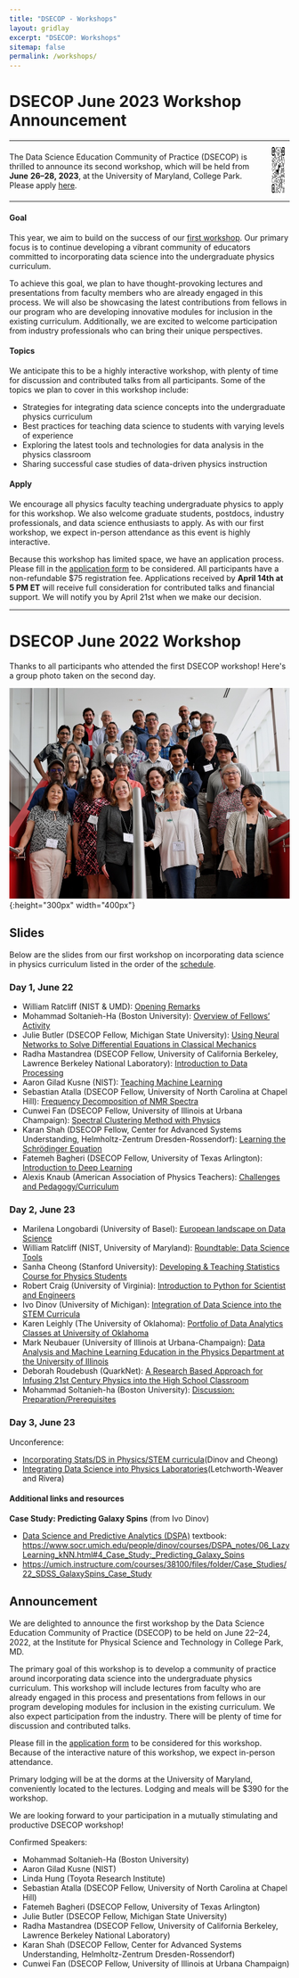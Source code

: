 ```yaml
---
title: "DSECOP - Workshops"
layout: gridlay
excerpt: "DSECOP: Workshops"
sitemap: false
permalink: /workshops/
---
```


# DSECOP June 2023 Workshop Announcement

  <table cellspacing="10">
    <tr>
      <td style="padding:0 30px 0 0;">
        <p>The Data Science Education Community of Practice (DSECOP) is thrilled to announce its second workshop, which will be held from <strong>June 26–28, 2023</strong>, at the University of Maryland, College Park. Please apply <a href="https://forms.gle/iFLo7y8HXBmTdoxe8">here</a>.</p>
      </td>
      <td>
        <img src="/assets/23_Workshop/qrcode_dsecop.org.png" alt="DSECOP June 2023 Workshop" height="100px" width="100px">
      </td>
    </tr>
  </table>


#### Goal
This year, we aim to build on the success of our [first workshop](#dsecop-june-2022-workshop). Our primary focus is to continue developing a vibrant community of educators committed to incorporating data science into the undergraduate physics curriculum.

To achieve this goal, we plan to have thought-provoking lectures and presentations from faculty members who are already engaged in this process. We will also be showcasing the latest contributions from fellows in our program who are developing innovative modules for inclusion in the existing curriculum. Additionally, we are excited to welcome participation from industry professionals who can bring their unique perspectives. 

#### Topics 
We anticipate this to be a highly interactive workshop, with plenty of time for discussion and contributed talks from all participants. Some of the topics we plan to cover in this workshop include:
- Strategies for integrating data science concepts into the undergraduate physics curriculum
- Best practices for teaching data science to students with varying levels of experience
- Exploring the latest tools and technologies for data analysis in the physics classroom
- Sharing successful case studies of data-driven physics instruction

#### Apply
We encourage all physics faculty teaching undergraduate physics to apply for this workshop. We also welcome graduate students, postdocs, industry professionals, and data science enthusiasts to apply. As with our first workshop, we expect in-person attendance as this event is highly interactive.

Because this workshop has limited space, we have an application process. Please fill in the  [application form](https://forms.gle/iFLo7y8HXBmTdoxe8) to be considered. All participants have a non-refundable $75 registration fee. Applications received by **April 14th at 5 PM ET** will receive full consideration for contributed talks and financial support. We will notify you by April 21st when we make our decision.

---

# DSECOP June 2022 Workshop
Thanks to all participants who attended the first DSECOP workshop! Here's a group photo taken on the second day.

![DSECOP Participants](/assets/22_Workshop/DSECOP22WorkshopPhoto_Small.jpeg){:height="300px" width="400px"}

## Slides
Below are the slides from our first workshop on incorporating data science in physics curriculum listed in the order of the [schedule](./../assets/22_Workshop/DSECOP22_Schedule.pdf).

### Day 1, June 22

- William Ratcliff (NIST & UMD): [Opening Remarks](./../assets/22_Workshop/ratcliff.pdf)
- Mohammad Soltanieh-Ha (Boston University): [Overview of Fellows’ Activity](../assets/22_Workshop/soltanieh-ha.pdf)
- Julie Butler (DSECOP Fellow, Michigan State University): [Using Neural Networks to Solve Differential Equations in Classical Mechanics](./../assets/22_Workshop/butler.pdf)
- Radha Mastandrea (DSECOP Fellow, University of California Berkeley, Lawrence Berkeley National Laboratory): [Introduction to Data Processing](./../assets/22_Workshop/mastandrea.pdf)
- Aaron Gilad Kusne (NIST): [Teaching Machine Learning](./../assets/22_Workshop/kusne.pdf)
- Sebastian Atalla (DSECOP Fellow, University of North Carolina at Chapel Hill): [Frequency Decomposition of NMR Spectra](./../assets/22_Workshop/atalla.pdf)
- Cunwei Fan (DSECOP Fellow, University of Illinois at Urbana Champaign): [Spectral Clustering Method
with Physics](./../assets/22_Workshop/fan.pdf)
- Karan Shah (DSECOP Fellow, Center for Advanced Systems Understanding, Helmholtz-Zentrum Dresden-Rossendorf): [Learning the Schrödinger Equation](./../assets/22_Workshop/shah.pdf)
- Fatemeh Bagheri (DSECOP Fellow, University of Texas Arlington): [Introduction to Deep Learning](./../assets/22_Workshop/bagheri.pdf)
- Alexis Knaub (American Association of Physics Teachers): [Challenges and Pedagogy/Curriculum](./../assets/22_Workshop/knaub.pdf)


### Day 2, June 23

- Marilena Longobardi (University of Basel): [European landscape on Data Science](./../assets/22_Workshop/longobardi.pdf)
- William Ratcliff (NIST, University of Maryland): [Roundtable: Data Science Tools](https://docs.google.com/presentation/d/1MU7Xo5NMrxprJ4LCMuN-PKk_TfxgrWwmM09Mduukifw/)
- Sanha Cheong (Stanford University): [Developing & Teaching Statistics Course for Physics Students](./../assets/22_Workshop/cheong.pdf)
- Robert Craig (University of Virginia): [Introduction to Python for Scientist and Engineers](./../assets/22_Workshop/group.pdf)
- Ivo Dinov (University of Michigan): [Integration of Data Science into the STEM Curricula](./../assets/22_Workshop/dinov.pdf)
- Karen Leighly (The University of Oklahoma): [Portfolio of Data Analytics Classes at University of Oklahoma](./../assets/22_Workshop/leighly.pdf)
- Mark Neubauer (University of Illinois at Urbana-Champaign): [Data Analysis and Machine Learning
Education in the Physics Department at the University of Illinois](./../assets/22_Workshop/neubauer.pdf)
- Deborah Roudebush (QuarkNet): [A Research Based Approach for Infusing 21st Century Physics into the High School Classroom](./../assets/22_Workshop/roudebush.pdf)
- Mohammad Soltanieh-ha (Boston University): [Discussion: Preparation/Prerequisites](https://docs.google.com/presentation/d/1nbfzdZCUsOJMdmyk0CgzElDgQQAH87fpRSG6uePMf5I/edit#slide=id.g1363b42fc1c_1_0)

### Day 3, June 23
Unconference: 
- [Incorporating Stats/DS in Physics/STEM curricula](./../assets/22_Workshop/dinov_cheong.pdf)(Dinov and Cheong)
- [Integrating Data Science into Physics Laboratories](./../assets/22_Workshop/letchworth-weaver_rivera.pdf)(Letchworth-Weaver and Rivera)


#### Additional links and resources

**Case Study: Predicting Galaxy Spins** (from Ivo Dinov)

- [Data Science and Predictive Analytics (DSPA)](https://socr.umich.edu/DSPA2/DSPA2_notes/05_SupervisedClassification.html) textbook: <https://www.socr.umich.edu/people/dinov/courses/DSPA_notes/06_LazyLearning_kNN.html#4_Case_Study:_Predicting_Galaxy_Spins>
- <https://umich.instructure.com/courses/38100/files/folder/Case_Studies/22_SDSS_GalaxySpins_Case_Study>


## Announcement

We are delighted to announce the first workshop by the Data Science Education Community of Practice (DSECOP) to be held on June 22–24, 2022, at the Institute for Physical Science and Technology in College Park, MD.

The primary goal of this workshop is to develop a community of practice around incorporating data science into the undergraduate physics curriculum.  This workshop will include lectures from faculty who are already engaged in this process and presentations from fellows in our program developing modules for inclusion in the existing curriculum.  We also expect participation from the industry. There will be plenty of time for discussion and contributed talks.

Please fill in the [application form](https://docs.google.com/forms/d/e/1FAIpQLSfj30--o6JGJbGeq2uUPBI9fIu0SoPLs0OXTRpi-OmHmkFAtg/viewform) to be considered for this workshop. Because of the interactive nature of this workshop, we expect in-person attendance.

Primary lodging will be at the dorms at the University of Maryland, conveniently located to the lectures.  Lodging and meals will be $390 for the workshop.

We are looking forward to your participation in a mutually stimulating and productive DSECOP workshop!

Confirmed Speakers:
* Mohammad Soltanieh-Ha (Boston University)
* Aaron Gilad Kusne (NIST)
* Linda Hung (Toyota Research Institute)
* Sebastian Atalla (DSECOP Fellow, University of North Carolina at Chapel Hill)
* Fatemeh Bagheri (DSECOP Fellow, University of Texas Arlington)
* Julie Butler (DSECOP Fellow, Michigan State University)
* Radha Mastandrea (DSECOP Fellow, University of California Berkeley, Lawrence Berkeley National Laboratory)
* Karan Shah (DSECOP Fellow, Center for Advanced Systems Understanding, Helmholtz-Zentrum Dresden-Rossendorf)
* Cunwei Fan (DSECOP Fellow, University of Illinois at Urbana Champaign) 
